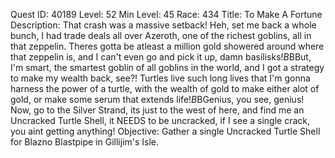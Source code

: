 Quest ID: 40189
Level: 52
Min Level: 45
Race: 434
Title: To Make A Fortune
Description: That crash was a massive setback! Heh, set me back a whole bunch, I had trade deals all over Azeroth, one of the richest goblins, all in that zeppelin. Theres gotta be atleast a million gold showered around where that zeppelin is, and I can't even go and pick it up, damn basilisks!$B$BBut, I'm smart, the smartest goblin of all goblins in the world, and I got a strategy to make my wealth back, see?! Turtles live such long lives that I'm gonna harness the power of a turtle, with the wealth of gold to make either alot of gold, or make some serum that extends life!$B$BGenius, you see, genius! Now, go to the Silver Strand, its just to the west of here, and find me an Uncracked Turtle Shell, it NEEDS to be uncracked, if I see a single crack, you aint getting anything!
Objective: Gather a single Uncracked Turtle Shell for Blazno Blastpipe in Gillijim's Isle.
